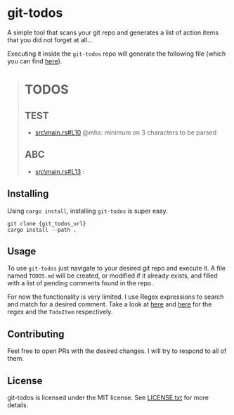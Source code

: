 # git-todos

A simple tool that scans your git repo and generates a list of action items that you did not forget at all...

Executing it inside the `git-todos` repo will generate the following file (which you can find [here](TODOS.md)).

> # TODOS
> 
> ## TEST
> 
>  - [src\main.rs#L10](src\main.rs#L10) @mhs:  minimum on 3 characters to be parsed
> 
> ## ABC
> 
>  - [src\main.rs#L13](src\main.rs#L13) :  
> 

## Installing

Using `cargo install`, installing `git-todos` is super easy. 

```fish
git clone {git_todos_url}
cargo install --path .
```

## Usage 

To use `git-todos` just navigate to your desired git repo and execute it. A file named `TODOS.md` will be created,
or modified if it already exists, and filled with a list of pending comments found in the repo. 

For now the functionality is very limited. I use Regex expressions to search and match for a desired comment. Take a 
look at [here](src/main.rs#L11) and [here](src/main.rs#L35) for the regex and the `TodoItem` respectively.

## Contributing 

Feel free to open PRs with the desired changes. I will try to respond to all of them.

## License

git-todos is licensed under the MIT license. See [LICENSE.txt](LICENSE.txt) for more details.

